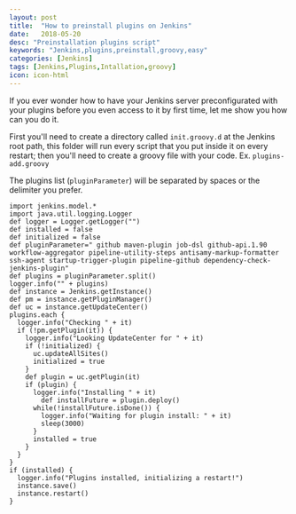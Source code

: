 ```yaml
---
layout: post
title:  "How to preinstall plugins on Jenkins"
date:   2018-05-20
desc: "Preinstallation plugins script"
keywords: "Jenkins,plugins,preinstall,groovy,easy"
categories: [Jenkins]
tags: [Jenkins,Plugins,Intallation,groovy]
icon: icon-html
---
```


If you ever wonder how to have your Jenkins server preconfigurated with your plugins before you even access to it by first time, let me show you how can you do it.

First you'll need to create a directory called `init.groovy.d` at the Jenkins root path, this folder will run every script that you put inside it on every restart; then you'll need to 
create a groovy file with your code. Ex. `plugins-add.groovy`

The plugins list (`pluginParameter`) will be separated by spaces or the delimiter you prefer. 

```
import jenkins.model.*
import java.util.logging.Logger
def logger = Logger.getLogger("")
def installed = false
def initialized = false
def pluginParameter=" github maven-plugin job-dsl github-api.1.90 workflow-aggregator pipeline-utility-steps antisamy-markup-formatter ssh-agent startup-trigger-plugin pipeline-github dependency-check-jenkins-plugin"
def plugins = pluginParameter.split()
logger.info("" + plugins)
def instance = Jenkins.getInstance()
def pm = instance.getPluginManager()
def uc = instance.getUpdateCenter()
plugins.each {
  logger.info("Checking " + it)
  if (!pm.getPlugin(it)) {
    logger.info("Looking UpdateCenter for " + it)
    if (!initialized) {
      uc.updateAllSites()
      initialized = true
    }
    def plugin = uc.getPlugin(it)
    if (plugin) {
      logger.info("Installing " + it)
    	def installFuture = plugin.deploy()
      while(!installFuture.isDone()) {
        logger.info("Waiting for plugin install: " + it)
        sleep(3000)
      }
      installed = true
    }
  }
}
if (installed) {
  logger.info("Plugins installed, initializing a restart!")
  instance.save()
  instance.restart()
}
```